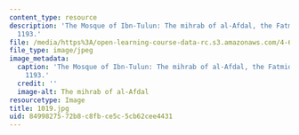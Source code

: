```yaml
---
content_type: resource
description: 'The Mosque of Ibn-Tulun: The mihrab of al-Afdal, the Fatmid vizir, dated
  1193.'
file: /media/https%3A/open-learning-course-data-rc.s3.amazonaws.com/4-614-religious-architecture-and-islamic-cultures-fall-2002/8499827572b8c8fbce5c5cb62cee4431_1019.jpg
file_type: image/jpeg
image_metadata:
  caption: 'The Mosque of Ibn-Tulun: The mihrab of al-Afdal, the Fatmid vizir, dated
    1193.'
  credit: ''
  image-alt: The mihrab of al-Afdal
resourcetype: Image
title: 1019.jpg
uid: 84998275-72b8-c8fb-ce5c-5cb62cee4431
---
```

